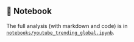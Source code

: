 ## 📓 Notebook

The full analysis (with markdown and code) is in [`notebooks/youtube_trending_global.ipynb`](./notebooks/youtube_trending_global.ipynb).
